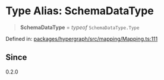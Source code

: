 # Type Alias: SchemaDataType

> **SchemaDataType** = *typeof* `SchemaDataType.Type`

Defined in: [packages/hypergraph/src/mapping/Mapping.ts:111](https://github.com/hashirpm/hypergraph/blob/ab4ea1cdb9430798142e0d735aac9d31c2cf0ae0/packages/hypergraph/src/mapping/Mapping.ts#L111)

## Since

0.2.0
